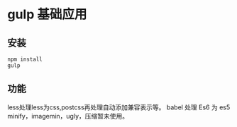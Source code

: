 # gulp 基础应用

## 安装

```shell
npm install
gulp
```

## 功能

less处理less为css,postcss再处理自动添加兼容表示等。
babel 处理 Es6 为 es5
minify，imagemin，ugly，压缩暂未使用。